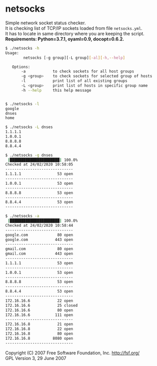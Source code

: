 # netsocks

Simple network socket status checker.</br>
It is checking list of TCP/IP sockets loaded from file `netsocks.yml`.</br>
It has to locate in same directory where you are keeping the script.</br>
**Requirements: Python=3.7.1, oyaml=0.9, docopt=0.6.2.**

```sh
$ ./netsocks -h
Usage:
        netsocks [-g group][-L group][-al][-h,--help]

   Options:
       -a            to check sockets for all host groups
       -g <group>    to check sockets for selected group of hosts
       -l            print list of all existing groups
       -L <group>    print list of hosts in specific group name
       -h --help     this help message


$ ./netsocks -l 
google
dnses
home

$ ./netsocks -L dnses
1.1.1.1
1.0.0.1
8.8.8.8
8.8.4.4

$ ./netsocks -g dnses
 |██████████████████████| 100.0% 
Checked at 24/02/2020 10:58:05
------------------------------
1.1.1.1                53 open
------------------------------
1.0.0.1                53 open
------------------------------
8.8.8.8                53 open
------------------------------
8.8.4.4                53 open
------------------------------

$ ./netsocks -a
 |██████████████████████| 100.0% 
Checked at 24/02/2020 10:58:44
------------------------------
google.com             80 open
google.com            443 open
------------------------------
gmail.com              80 open
gmail.com             443 open
------------------------------
1.1.1.1                53 open
------------------------------
1.0.0.1                53 open
------------------------------
8.8.8.8                53 open
------------------------------
8.8.4.4                53 open
------------------------------
172.16.16.6            22 open
172.16.16.6            25 closed
172.16.16.6            80 open
172.16.16.6           111 open
------------------------------
172.16.16.8            21 open
172.16.16.8            22 open
172.16.16.8            80 open
172.16.16.8          8080 open
------------------------------
```


Copyright (C) 2007 Free Software Foundation, Inc. <http://fsf.org/> </br>
GPL Version 3,  29 June 2007